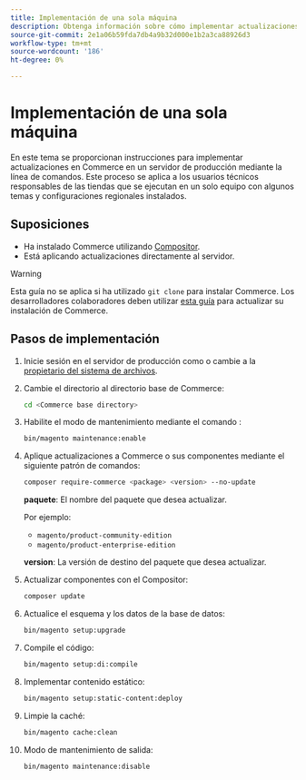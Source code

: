 ```yaml
---
title: Implementación de una sola máquina
description: Obtenga información sobre cómo implementar actualizaciones en Commerce en un servidor de producción mediante la línea de comandos.
source-git-commit: 2e1a06b59fda7db4a9b32d000e1b2a3ca88926d3
workflow-type: tm+mt
source-wordcount: '186'
ht-degree: 0%

---
```


# Implementación de una sola máquina

En este tema se proporcionan instrucciones para implementar actualizaciones en Commerce en un servidor de producción mediante la línea de comandos. Este proceso se aplica a los usuarios técnicos responsables de las tiendas que se ejecutan en un solo equipo con algunos temas y configuraciones regionales instalados.

## Suposiciones

- Ha instalado Commerce utilizando [Compositor](../../installation/composer.md).
- Está aplicando actualizaciones directamente al servidor.

>[!WARNING]
>
>Esta guía no se aplica si ha utilizado `git clone` para instalar Commerce.
>Los desarrolladores colaboradores deben utilizar [esta guía][install] para actualizar su instalación de Commerce.

## Pasos de implementación

1. Inicie sesión en el servidor de producción como o cambie a la [propietario del sistema de archivos](../../installation/prerequisites/file-system/overview.md).

1. Cambie el directorio al directorio base de Commerce:

   ```bash
   cd <Commerce base directory>
   ```

1. Habilite el modo de mantenimiento mediante el comando :

   ```bash
   bin/magento maintenance:enable
   ```

1. Aplique actualizaciones a Commerce o sus componentes mediante el siguiente patrón de comandos:

   ```bash
   composer require-commerce <package> <version> --no-update
   ```

   **paquete**: El nombre del paquete que desea actualizar.

   Por ejemplo:

   - `magento/product-community-edition`
   - `magento/product-enterprise-edition`

   **version**: La versión de destino del paquete que desea actualizar.

1. Actualizar componentes con el Compositor:

   ```bash
   composer update
   ```

1. Actualice el esquema y los datos de la base de datos:

   ```bash
   bin/magento setup:upgrade
   ```

1. Compile el código:

   ```bash
   bin/magento setup:di:compile
   ```

1. Implementar contenido estático:

   ```bash
   bin/magento setup:static-content:deploy
   ```

1. Limpie la caché:

   ```bash
   bin/magento cache:clean
   ```

1. Modo de mantenimiento de salida:

   ```bash
   bin/magento maintenance:disable
   ```

<!-- link definitions -->

[install]: https://developer.adobe.com/commerce/contributor/guides/install/update-dependencies/
